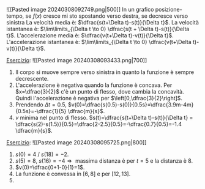 ![[Pasted image 20240308092749.png|500]]
In un grafico posizione-tempo, se $f(x)$ cresce mi sto spostando verso destra, se decresce verso sinistra
La velocità media è: $\dfrac{s(t+\Delta t)-s(t)}{\Delta t}$.
La velocità istantanea è: $\lim\limits_{\Delta t \to 0} \dfrac{s(t + \Delta t)-s(t)}{\Delta t}$.
L'accelerazione media è: $\dfrac{v(t+\Delta t)-v(t)}{\Delta t}$.
L'accelerazione istantanea è: $\lim\limits_{\Delta t \to 0} \dfrac{v(t+\Delta t)-v(t)}{\Delta t}$.

<u>Esercizio</u>:
![[Pasted image 20240308093433.png|700]]

1. Il corpo si muove sempre verso sinistra in quanto la funzione è sempre decrescente.
2. L'accelerazione è negativa quando la funzione è concava. Per $x=\dfrac{3}{2}$ c'è un punto di flesso, dove cambia la concavità. Quindi l'accelerazione è negativa per $\left[0,\dfrac{3}{2}\right]$.
3. Prendendo $\Delta t=0.5$, $v(0)=\dfrac{s(0.5)-s(0)}{0.5s}=\dfrac{3.9m-4m}{0.5s}=-\dfrac{1}{5} \dfrac{m}{s}$.
4. $v$ minima nel punto di flesso. $s(t)=\dfrac{s(t+\Delta t)-s(t)}{\Delta t} = \dfrac{s(2)-s(1.5)}{0.5}=\dfrac{2-2.5}{0.5}=-\dfrac{0.7}{0.5}=-1.4 \dfrac{m}{s}$.

<u>Esercizio</u>:
![[Pasted image 20240308095725.png|800]]

1. $s(0)=4$ / $s(18)=-2$.
2. $s(5)=8$, $s(16)=-4 \Rightarrow \text{ massima distanza è per } t=5 \text{ e la distanza è } 8$.
3. $v(0)=\dfrac{0+1-0}{1}=1$.
4. La funzione è convessa in $[6,8]$ e per $[12, 13]$.
5. 